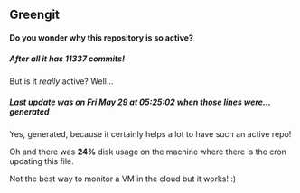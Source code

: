 ## Greengit

#### Do you wonder why this repository is so active?

##### After all it has 11337 commits!

But is it *really* active? Well...

##### Last update was on Fri May 29 at 05:25:02 when those lines were... generated

Yes, generated, because it certainly helps a lot to have such an active repo!

Oh and there was **24%** disk usage on the machine
where there is the cron updating this file.

Not the best way to monitor a VM in the cloud but it works! :)
